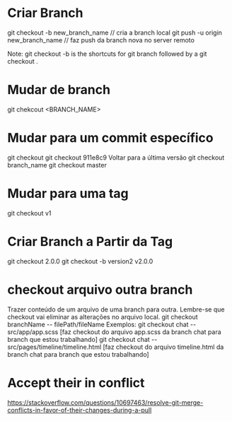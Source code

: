 

# Criar Branch
git checkout -b new_branch_name // cria a branch local
git push -u origin new_branch_name // faz push da branch nova no server remoto

Note: git checkout -b <branch name> is the shortcuts for git branch <branch name> followed by a git checkout <branch name>.

# Mudar de branch
git chekcout <BRANCH_NAME>

# Mudar para um commit específico
git checkout <hash>
git checkout 911e8c9
 Voltar para a última versão
 git checkout branch_name
 git checkout master

# Mudar para uma tag
git checkout v1

# Criar Branch a Partir da Tag
git checkout 2.0.0
git checkout -b version2 v2.0.0




# checkout arquivo outra branch
Trazer conteúdo de um arquivo de uma branch para outra.
Lembre-se que checkout vai eliminar as alterações no arquivo local.
git checkout branchName -- filePath/fileName
Exemplos:
git checkout chat -- src/app/app.scss  [faz checkout do arquivo app.scss da branch chat para branch que estou trabalhando]
git checkout chat -- src/pages/timeline/timeline.html [faz checkout do arquivo timeline.html da branch chat para branch que estou trabalhando]


# Accept their in conflict
https://stackoverflow.com/questions/10697463/resolve-git-merge-conflicts-in-favor-of-their-changes-during-a-pull